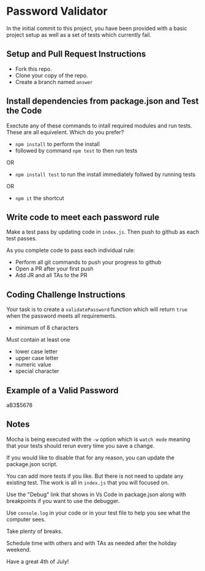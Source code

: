 # Password Validator

In the initial commit to this project, you have been provided with a basic project setup as well as a set of tests which currently fail. 

## Setup and Pull Request Instructions

- Fork this repo.
- Clone your copy of the repo.
- Create a branch named `answer`

## Install dependencies from package.json and Test the Code

Exectute any of these commands to intall required modules and run tests. These are all equivelent. Which do you prefer?

- `npm install` to perform the install 
- followed by command `npm test` to then run tests

OR

- `npm install test` to run the install immediately follwed by running tests

OR

- `npm it` the shortcut


## Write code to meet each password rule

Make a test pass by updating code in `index.js`. Then push to github as each test passes.

As you complete code to pass each individual rule:

- Perform all git commands to push your progress to github
- Open a PR after your first push
- Add JR and all TAs to the PR

## Coding Challenge Instructions

Your task is to create a `validatePassword` function which will return `true` when the password meets all requirements.

* minimum of 8 characters

Must contain at least one
- lower case letter
- upper case letter
- numeric value
- special character

## Example of a Valid Password

aB3$5678

## Notes

Mocha is being executed with the `-w` option which is `watch mode` meaning that your tests should rerun every time you save a change.

If you would like to disable that for any reason, you can update the package.json script.

You can add more tests if you like. But there is not need to update any existing test. The work is all in `index.js` that you will focused on.

Use the "Debug" link that shows in Vs Code in package.json along with breakpoints if you want to use the debugger.

Use `console.log` in your code or in your test file to help you see what the computer sees.

Take plenty of breaks.  

Schedule time with others and with TAs as needed after the holiday weekend.

Have a great 4th of July!

